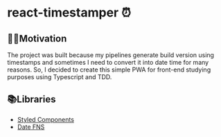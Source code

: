 # react-timestamper ⏰

## 👨‍💻Motivation

The project was built because my pipelines generate build version using timestamps and sometimes I need to convert it into date time for many reasons. So, I decided to create this simple PWA for front-end studying purposes using Typescript and TDD.

## 📚Libraries

* [Styled Components](https://styled-components.com/)
* [Date FNS](https://date-fns.org/)